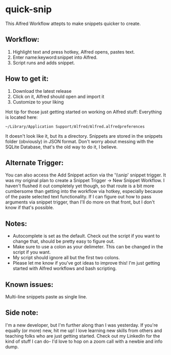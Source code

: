 # quick-snip
This Alfred Workflow attepts to make snippets quicker to create.


## Workflow:
1. Highlight text and press hotkey, Alfred opens, pastes text.
2. Enter name:keyword:snippet into Alfred.
3. Script runs and adds snippet.

## How to get it:
1. Download the latest release
2. Click on it, Alfred should open and import it
3. Customize to your liking

Hot tip for those just getting started on working on Alfred stuff:
Everything is located here:  

    ~/Library/Application Support/Alfred/Alfred.alfredpreferences
It doesn't look like it, but its a directory. Snippets are stored in the
snippets folder (obviously) in JSON format. Don't worry about messing with
the SQLite Database, that's the old way to do it, I believe.

## Alternate Trigger:
You can also access the Add Snippet action via the '\\\\snip' snippet trigger.
It was my original plan to create a Snippet Trigger -> New Snippet Workflow. 
I haven't flushed it out completely yet though, so that route is a bit more 
cumbersome than getting into the workflow via hotkey, especially because of 
the paste selected text functionality. If I can figure out how to pass 
arguments via snippet trigger, than I'll do more on that front, but I don't 
know if that's possible.

## Notes:
- Autocomplete is set as the default. Check out the script if you want to 
change that, should be pretty easy to figure out.
- Make sure to use a colon as your delimeter. This can be changed in the script if you want.
- My script should ignore all but the first two colons.
- Please let me know if you've got ideas to improve this! I'm just getting
started with Alfred workflows and bash scripting.

## Known issues:
Multi-line snippets paste as single line.

## Side note:
I'm a new developer, but I'm further along than I was yesterday. If you're equally
(or more) new, hit me up! I love learning new skills from others and teaching
folks who are just getting started. Check out my LinkedIn for the kind of stuff
I can do- I'd love to hop on a zoom call with a newbie and info dump.

